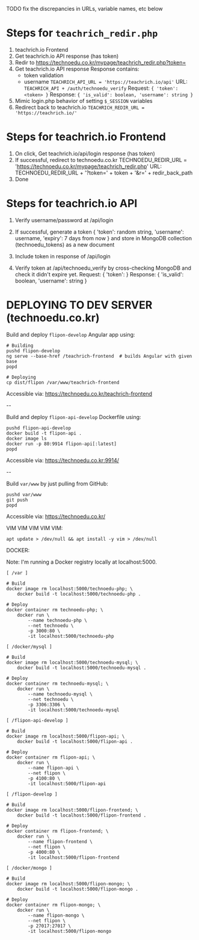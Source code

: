 TODO fix the discrepancies in URLs, variable names, etc below

# Steps for `teachrich_redir.php`

1. teachrich.io Frontend
2. Get teachrich.io API response (has token)
3. Redir to https://technoedu.co.kr/mypage/teachrich_redir.php?token=<token>
4. Get teachrich.io API response
    Response contains:
    - token validation
    - username
    `TEACHRICH_API_URL = 'https://teachrich.io/api'`
    URL: `TEACHRICH_API + /auth/technoedu_verify`
    Request: `{ 'token': <token> }`
    Response: `{ 'is_valid': boolean, 'username': string }`
5. Mimic login.php behavior of setting `$_SESSION` variables
6. Redirect back to teachrich.io
    `TEACHRICH_REDIR_URL = 'https://teachrich.io/'`

# Steps for teachrich.io Frontend

1. On <login> click, Get teachrich.io/api/login response (has token)
2. If successful, redirect to technoedu.co.kr
    TECHNOEDU_REDIR_URL = 'https://technoedu.co.kr/mypage/teachrich_redir.php'
    URL: TECHNOEDU_REDIR_URL + '?token=' + token + '&r=' + redir_back_path
3. Done

# Steps for teachrich.io API

1. Verify username/password at /api/login
2. If successful, generate a token {
        'token': random string,
        'username': username,
        'expiry': 7 days from now
    }
    and store in MongoDB collection (technoedu_tokens) as a new document

3. Include token in response of /api/login


1. Verify token at /api/technoedu_verify by cross-checking MongoDB
    and check it didn't expire yet.
    Request: { 'token': <token> }
    Response: { 'is_valid': boolean, 'username': string }






# DEPLOYING TO DEV SERVER (technoedu.co.kr)

Build and deploy `flipon-develop` Angular app using:

    # Building
    pushd flipon-develop
    ng serve --base-href /teachrich-frontend  # builds Angular with given base
    popd

    # Deploying
    cp dist/flipon /var/www/teachrich-frontend

Accessible via: https://technoedu.co.kr/teachrich-frontend

--

Build and deploy `flipon-api-develop` Dockerfile using:

    pushd flipon-api-develop
    docker build -t flipon-api .
    docker image ls
    docker run -p 80:9914 flipon-api[:latest]
    popd

Accessible via: https://technoedu.co.kr:9914/

--

Build `var/www` by just pulling from GitHub:

    pushd var/www
    git push
    popd

Accessible via: https://technoedu.co.kr/


VIM VIM VIM VIM VIM:

    apt update > /dev/null && apt install -y vim > /dev/null

DOCKER:

Note: I'm running a Docker registry locally at localhost:5000.

    [ /var ]
    
    # Build
    docker image rm localhost:5000/technoedu-php; \
        docker build -t localhost:5000/technoedu-php .
    
    # Deploy
    docker container rm technoedu-php; \
        docker run \
            --name technoedu-php \
            --net technoedu \
            -p 3000:80 \
            -it localhost:5000/technoedu-php

    [ /docker/mysql ]
    
    # Build
    docker image rm localhost:5000/technoedu-mysql; \
        docker build -t localhost:5000/technoedu-mysql .
    
    # Deploy
    docker container rm technoedu-mysql; \
        docker run \
            --name technoedu-mysql \
            --net technoedu \
            -p 3306:3306 \
            -it localhost:5000/technoedu-mysql

    [ /flipon-api-develop ]

    # Build
    docker image rm localhost:5000/flipon-api; \
        docker build -t localhost:5000/flipon-api .

    # Deploy
    docker container rm flipon-api; \
        docker run \
            --name flipon-api \
            --net flipon \
            -p 4100:80 \
            -it localhost:5000/flipon-api

    [ /flipon-develop ]

    # Build
    docker image rm localhost:5000/flipon-frontend; \
        docker build -t localhost:5000/flipon-frontend .

    # Deploy
    docker container rm flipon-frontend; \
        docker run \
            --name flipon-frontend \
            --net flipon \
            -p 4000:80 \
            -it localhost:5000/flipon-frontend

    [ /docker/mongo ]

    # Build
    docker image rm localhost:5000/flipon-mongo; \
        docker build -t localhost:5000/flipon-mongo .

    # Deploy
    docker container rm flipon-mongo; \
        docker run \
            --name flipon-mongo \
            --net flipon \
            -p 27017:27017 \
            -it localhost:5000/flipon-mongo
